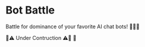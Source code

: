 # Bot Battle

Battle for dominance of your favorite AI chat bots! 🤖🥊🤖 

🚜⚠️ Under Contruction ⚠️🚜
🧐
